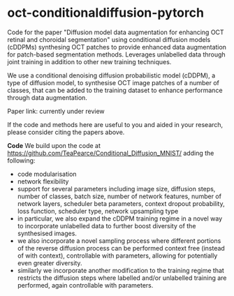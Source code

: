 # oct-conditionaldiffusion-pytorch
Code for the paper "Diffusion model data augmentation for enhancing OCT retinal and choroidal segmentation" using conditional diffusion models (cDDPMs) synthesing OCT patches to provide enhanced data augmentation for patch-based segmentation methods. Leverages unlabelled data through joint training in addition to other new training techniques.

We use a conditional denoising diffusion probabilistic model (cDDPM), a type of diffusion model, to synthesise OCT image
patches of a number of classes, that can be added to the training dataset to enhance performance through data augmentation.

Paper link: currently under review

If the code and methods here are useful to you and aided in your research, please consider citing the papers above.

**Code**
We build upon the code at https://github.com/TeaPearce/Conditional_Diffusion_MNIST/ adding the following:
- code modularisation
- network flexibility
- support for several parameters including image size, diffusion steps, number of classes, batch size, number of network features,
    number of network layers, scheduler beta parameters, context dropout probability, loss function, scheduler type, network upsampling type
- in particular, we also expand the cDDPM training regime in a novel way to incorporate unlabelled data to further boost
    diversity of the synthesised images.
- we also incorporate a novel sampling process where different portions of the reverse diffusion process
    can be performed context free (instead of with context), controllable with parameters,
    allowing for potentially even greater diversity.
- similarly we incorporate another modification to the training regime that restricts the diffusion steps where labelled
    and/or unlabelled training are performed, again controllable with parameters.
